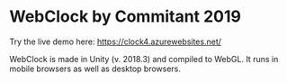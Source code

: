 # WebClock by Commitant 2019 
Try the live demo here: https://clock4.azurewebsites.net/

WebClock is made in Unity (v. 2018.3) and compiled to WebGL. It runs in mobile browsers as well as desktop browsers. 
